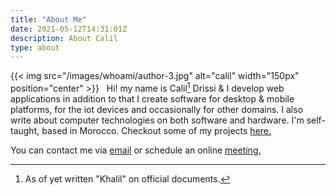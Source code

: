 ```yaml
---
title: "About Me"
date: 2021-05-12T14:31:01Z
description: About Calil 
type: about
---
```





{{< img src="/images/whoami/author-3.jpg" alt="calil" width="150px" position="center" >}}
&nbsp;
Hi! my name is Calil[^1] Drissi & I develop web applications in addition to that I create software for desktop & mobile platforms, for the iot devices and occasionally for other domains. I also write about computer technologies on both software and hardware. I'm self-taught, based in Morocco. Checkout some of my projects [here.](http://calil.tech/showcase) 

You can contact me via [email](mailto:reach@calil.tech) or schedule an online [meeting.](http://calendly.com/calildrissi)






[^1]:As of yet written "Khalil" on official documents.